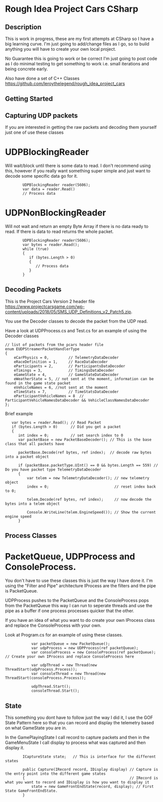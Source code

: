 # Rough Idea Project Cars CSharp

## Description

This is work in progress, these are my first attempts at CSharp so I have a big learning curve.
I'm just going to add/change files as I go, so to build anything you will have to create your own local project.

No Guarantee this is going to work or be correct I'm just going to post code as I do minimal testing to get something to work i.e. small iterations and being concrete early.

Also have done a set of C++ Classes https://github.com/leroythelegend/rough_idea_project_cars

## Getting Started

## Capturing UDP packets

If you are interested in getting the raw packets and decoding them yourself just one of use these classes

# UDPBlockingReader 

Will wait/block until there is some data to read. I don't recommend using this, however if you really want something super simple and just want to decode some specific data go for it.

```
        UDPBlockingReader reader(5606);
        var data = reader.Read()
        // Process data       
```

# UDPNonBlockingReader

Will not wait and return an empty Byte Array if there is no data ready to read. If there is data to read returns the whole packet.

```
        UDPBlockingReader reader(5606);
        var bytes = reader.Read();
        while (true)
        {
           if (bytes.Length > 0)
           {
              // Process data
           }
        }
```

## Decoding Packets

This is the Project Cars Version 2 header file https://www.projectcarsgame.com/wp-content/uploads/2018/05/SMS_UDP_Definitions_v2_Patch5.zip.

You use the Decoder classes to decode the packet from the UDP read.

Have a look at UDPProcess.cs and Test.cs for an example of using the Decoder classes

```
// list of packets from the pcars header file
enum EUDPStreamerPacketHandlerType
{
	eCarPhysics = 0,         // TelemetryDataDecoder
	eRaceDefinition = 1,     // RaceDataDecoder
	eParticipants = 2,       // ParticipantsDataDecoder
	eTimings = 3,            // TimingsDataDecoder
	eGameState = 4,          // GameStateDataDecoder
	eWeatherState = 5, // not sent at the moment, information can be found in the game state packet
	eVehicleNames = 6, //not sent at the moment
	eTimeStats = 7,          // TimeStatsDataDecoder
	eParticipantVehicleNames = 8  // ParticipantVehicleNamesDataDecoder && VehicleClassNamesDataDecoder
};
```

Brief example

```
   var bytes = reader.Read(); // Read Packet
   if (bytes.Length > 0)      // Did you get a packet
   {
      int index = 0;          // set search index to 0
      var packetBase = new PacketBaseDecoder(); // This is the base class that all packets have

      packetBase.Decode(ref bytes, ref index);  // decode raw bytes into a packet object

      if (packetBase.packetType.UInt() == 0 && bytes.Length == 559) // Do you have packet type TelemetryDataDecoder
      {
          var telem = new TelemetryDataDecoder(); // new telemetry object
          index = 0;                              // reset index back to 0;

          telem.Decode(ref bytes, ref index);     // now decode the bytes into a telem object
          
          Console.WriteLine(telem.EngineSpeed()); // Show the current engine speed
      }
```

## Process Classes

# PacketQueue, UDPProcess and ConsoleProcess.

You don't have to use these classes this is just the way I have done it.  I'm using the "Filter and Pipe" architecture IProcess are the filters and the pipe is PacketQueue.

UDPProcess pushes to the PacketQueue and the ConsoleProcess pops from the PacketQueue this way I can run to seperate threads and use the pipe as a buffer if one process processes quicker that the other.

If you have an idea of what you want to do create your own IProcess class and replace the ConsoleProcess with your own.

Look at Program.cs for an example of using these classes.

```
            var packetQueue = new PacketQueue();
            var udpProcess = new UDPProcess(ref packetQueue);
            var consoleProcess = new ConsoleProcess(ref packetQueue);  // Create your own IProcess and replace ConsoleProcess here

            var udpThread = new Thread(new ThreadStart(udpProcess.Process));
            var consoleThread = new Thread(new ThreadStart(consoleProcess.Process));

            udpThread.Start();
            consoleThread.Start();
```

## State

This something you dont have to follow just the way I did it, I use the GOF State Pattern here so that you can record and display the telemetry based on what GameState you are in.

In the GamePlayingState I call record to capture packets and then in the GameMenuState I call display to process what was captured and then display it.

```
        ICaptureState state;   // This is interface for the different states

        public Capture(IRecord record, IDisplay display) // Capture is the entry point into the different game states
        {                                                // IRecord is what you want to record and IDisplay is how you want to display it
            state = new GameFrontEndState(record, display); // First State GameFrontEndState.
        }
```
